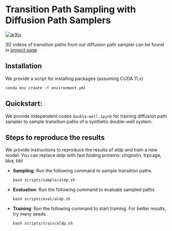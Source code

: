 # Transition Path Sampling with Diffusion Path Samplers
[![arXiv](https://img.shields.io/badge/arXiv-2405.19961-84cc16)](https://arxiv.org/abs/2405.19961)

3D videos of transition paths from our diffusion path sampler can be found in [project page](https://kiyoung98.github.io/tps-dps/)

## Installation
We provide a script for installing packages (assuming CUDA 11.x) 
```
conda env create -f environment.yml
```

## Quickstart:
We provide independent codes `double-well.ipynb` for training diffusion path sampler to sample transition paths of a synthetic double-well system. 

## Steps to reproduce the results
We provide instructions to reproduce the results of aldp and train a new model. You can replace aldp with fast folding proteins: chignolin, trpcage, bba, bbl

- **Sampling**: Run the following command to sample transition paths.
    ```
    bash scripts/sample/aldp.sh
    ```
- **Evaluation**: Run the following command to evaluate sampled paths
    ```
    bash scripts/eval/aldp.sh
    ```
- **Training**: Run the following command to start training. For better results, try many seeds
    ```
    bash scripts/train/aldp.sh
    ```